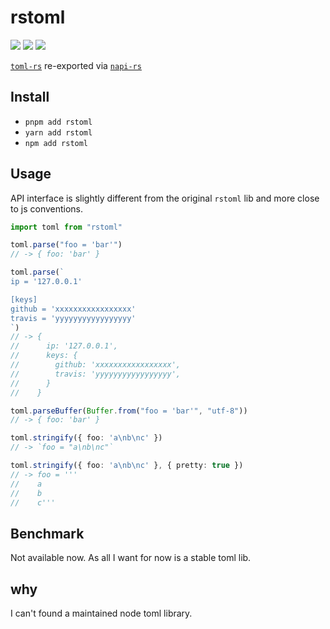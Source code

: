 # rstoml

<a href="https://www.npmjs.com/package/rstoml"><img src="https://img.shields.io/npm/v/rstoml.svg"></img></a>
<a href="https://github.com/rainy-me/rstoml/actions/workflows/lint.yaml"><img src="https://github.com/rainy-me/rstoml/workflows/Lint/badge.svg"></img></a>
<a href="https://github.com/rainy-me/rstoml/actions/workflows/CI.yaml"><img src="https://github.com/rainy-me/rstoml/workflows/CI/badge.svg"></img></a>


[`toml-rs`](https://github.com/alexcrichton/toml-rs) re-exported via [`napi-rs`](https://github.com/napi-rs/napi-rs)


## Install

- `pnpm add rstoml`
- `yarn add rstoml`
- `npm add rstoml`

## Usage

API interface is slightly different from the original `rstoml` lib and more close to js conventions.


```ts
import toml from "rstoml"

toml.parse("foo = 'bar'")
// -> { foo: 'bar' }

toml.parse(`
ip = '127.0.0.1'

[keys]
github = 'xxxxxxxxxxxxxxxxx'
travis = 'yyyyyyyyyyyyyyyyy'
`)
// -> {
//      ip: '127.0.0.1',
//      keys: {
//        github: 'xxxxxxxxxxxxxxxxx',
//        travis: 'yyyyyyyyyyyyyyyyy',
//      }
//    }

toml.parseBuffer(Buffer.from("foo = 'bar'", "utf-8"))
// -> { foo: 'bar' }

toml.stringify({ foo: 'a\nb\nc' })
// -> `foo = "a\nb\nc"`

toml.stringify({ foo: 'a\nb\nc' }, { pretty: true })
// -> foo = '''
//    a
//    b
//    c'''
```

## Benchmark

Not available now. As all I want for now is a stable toml lib.

## why

I can't found a maintained node toml library.